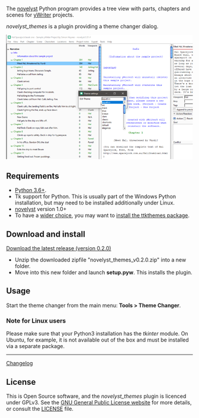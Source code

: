 The [novelyst](https://peter88213.github.io/novelyst/) Python program provides a tree view with parts, chapters and scenes for [yWriter](http://spacejock.com/yWriter7.html) projects. 

*novelyst_themes* is a plugin providing a theme changer dialog. 

![Screenshot](Screenshots/screen01.png)

## Requirements

- [Python 3.6+](https://www.python.org). 
- Tk support for Python. This is usually part of the Windows Python installation, but may need to be installed additionally under Linux.
- [novelyst](https://peter88213.github.io/novelyst/) version 1.0+
- To have a [wider choice](https://ttkthemes.readthedocs.io/en/latest/themes.html), you may want to [install the ttkthemes package](https://ttkthemes.readthedocs.io/en/latest/installation.html).

## Download and install

[Download the latest release (version 0.2.0)](https://github.com/peter88213/novelyst_themes/raw/main/dist/novelyst_themes_v0.2.0.zip)

- Unzip the downloaded zipfile "novelyst_themes_v0.2.0.zip" into a new folder.
- Move into this new folder and launch **setup.pyw**. This installs the plugin.

## Usage

Start the theme changer from the main menu: **Tools > Theme Changer**.

### Note for Linux users

Please make sure that your Python3 installation has the *tkinter* module. On Ubuntu, for example, it is not available out of the box and must be installed via a separate package. 

------------------------------------------------------------------

[Changelog](changelog)

## License

This is Open Source software, and the *novelyst_themes* plugin is licenced under GPLv3. See the
[GNU General Public License website](https://www.gnu.org/licenses/gpl-3.0.en.html) for more
details, or consult the [LICENSE](https://github.com/peter88213/novelyst_themes/blob/main/LICENSE.md) file.
